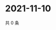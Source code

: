 # 2021-11-10

共 0 条

<!-- BEGIN WEIBO -->
<!-- 最后更新时间 Wed Nov 10 2021 06:00:34 GMT+0800 (China Standard Time) -->

<!-- END WEIBO -->
